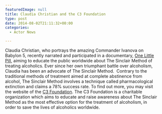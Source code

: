 ```yaml
---
featuredImage: null
title: Claudia Christian and the C3 Foundation
type: post
date: 2014-08-02T21:11:32+00:00
categories:
  - Actor News

---
```

Claudia Christian, who portrays the amazing Commander Ivanova on Babylon 5, recently narrated and participated in a documentary, <a href="http://http://www.onelittlepillmovie.com/" target="_blank">One Little Pill</a>, aiming to educate the public worldwide about The Sinclair Method of treating alcoholics.  Ever since her own triumphant battle over alcoholism, Claudia has been an advocate of The Sinclair Method.  Contrary to the traditional methods of treatment aimed at complete abstinence from alcohol, The Sinclair Method involves a technique called pharmacological extinction and claims a 78% success rate. To find out more, you may visit the website of the <a href="http://www.cthreefoundation.org/" target="_blank">C3 Foundation</a>. The C3 Foundation is a charitable organization which aims to educate and raise awareness about The Sinclair Method as the most effective option for the treatment of alcoholism, in order to save the lives of alcoholics worldwide.

 [1]: http://www.cthreefoundation.org
